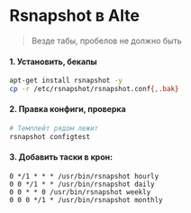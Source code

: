 # Rsnapshot в Alte

> Везде табы, пробелов не должно быть

#### 1. Установить, бекапы
```bash
apt-get install rsnapshot -y
cp -r /etc/rsnapshot/rsnapshot.conf{,.bak}
```

#### 2. Правка конфиги, проверка
```bash
# Темплейт рядом лежит
rsnapshot configtest
```

#### 3. Добавить таски в крон:
```cron
0 */1 * * * /usr/bin/rsnapshot hourly
0 0 */1 * * /usr/bin/rsnapshot daily
0 0 * * 0 /usr/bin/rsnapshot weekly
0 0 0 */1 * /usr/bin/rsnapshot monthly
```